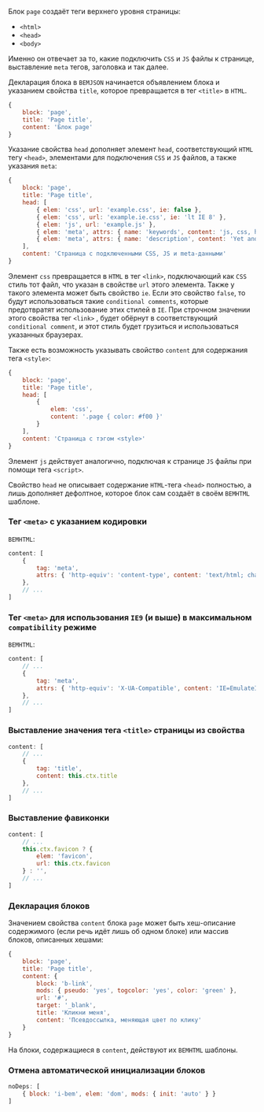 ﻿Блок `page` создаёт теги верхнего уровня страницы:
* `<html>`
* `<head>`
* `<body>`

Именно он отвечает за то, какие подключить `CSS` и `JS` файлы к странице,
выставление `meta` тегов, заголовка и так далее.

Декларация блока в `BEMJSON` начинается объявлением блока и
указанием свойства `title`, которое превращается в тег `<title>` в `HTML`.

```javascript
{
    block: 'page',
    title: 'Page title',
    content: 'Блок page'
}
```

Указание свойства `head` дополняет элемент `head`, соответствующий `HTML` тегу `<head>`,
элементами для подключения `CSS` и `JS` файлов, а также указания `meta`:

```javascript
{
    block: 'page',
    title: 'Page title',
    head: [
        { elem: 'css', url: 'example.css', ie: false },
        { elem: 'css', url: 'example.ie.css', ie: 'lt IE 8' },
        { elem: 'js', url: 'example.js' },
        { elem: 'meta', attrs: { name: 'keywords', content: 'js, css, html' } },
        { elem: 'meta', attrs: { name: 'description', content: 'Yet another webdev blog' } }
    ],
    content: 'Страница с подключенными CSS, JS и meta-данными'
}
```

Элемент `css` превращается в `HTML` в тег `<link>`, подключающий как `CSS` стиль тот файл,
что указан в свойстве `url` этого элемента. Также у такого элемента может быть свойство `ie`.
Если это свойство `false`, то будут использоваться такие `conditional comments`, которые предотвратят использование этих стилей в `IE`. При строчном значении этого свойства тег `<link>` , будет обёрнут в соответствующий `conditional comment`, и этот стиль будет грузиться и использоваться указанных браузерах.

Также есть возможность указывать свойство `content` для содержания тега `<style>`:

```javascript
{
    block: 'page',
    title: 'Page title',
    head: [
        {
            elem: 'css',
            content: '.page { color: #f00 }'
        }
    ],
    content: 'Страница с тэгом <style>'
}
```

Элемент `js` действует аналогично, подключая к странице `JS` файлы при помощи тега `<script>`.

Свойство `head` не описывает содержание `HTML`-тега `<head>` полностью, а лишь
дополняет дефолтное, которое блок сам создаёт в своём `BEMHTML` шаблоне.

### Тег `<meta>` с указанием кодировки

`BEMHTML`:

```javascript
content: [
    {
        tag: 'meta',
        attrs: { 'http-equiv': 'content-type', content: 'text/html; charset=utf-8' }
    },
    // ...
]
```

### Тег `<meta>` для использования `IE9` (и выше) в максимальном `compatibility` режиме

`BEMHTML`:

```javascript
content: [
    // ...
    {
        tag: 'meta',
        attrs: { 'http-equiv': 'X-UA-Compatible', content: 'IE=EmulateIE7, IE=edge' }
    },
    // ...
]
```

### Выставление значения тега `<title>` страницы из свойства

```javascript
content: [
    // ...
    {
        tag: 'title',
        content: this.ctx.title
    },
    // ...
]
```

### Выставление фавиконки

```javascript
content: [
    // ...
    this.ctx.favicon ? {
        elem: 'favicon',
        url: this.ctx.favicon
    } : '',
    // ...
]
```

### Декларация блоков

Значением свойства `content` блока `page` может быть хеш-описание содержимого
(если речь идёт лишь об одном блоке) или массив блоков, описанных хешами:

```javascript
{
    block: 'page',
    title: 'Page title',
    content: {
        block: 'b-link',
        mods: { pseudo: 'yes', togcolor: 'yes', color: 'green' },
        url: '#',
        target: '_blank',
        title: 'Кликни меня',
        content: 'Псевдоссылка, меняющая цвет по клику'
    }
}
```

На блоки, содержащиеся в `content`, действуют их `BEMHTML` шаблоны.

### Отмена автоматической инициализации блоков

```javascript
noDeps: [
    { block: 'i-bem', elem: 'dom', mods: { init: 'auto' } }
]
```
